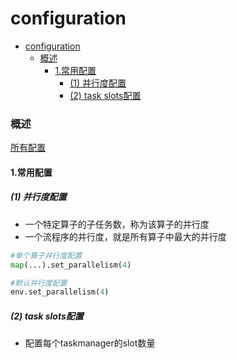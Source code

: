 # configuration


<!-- @import "[TOC]" {cmd="toc" depthFrom=1 depthTo=6 orderedList=false} -->

<!-- code_chunk_output -->

- [configuration](#configuration)
    - [概述](#概述)
      - [1.常用配置](#1常用配置)
        - [(1) 并行度配置](#1-并行度配置)
        - [(2) task slots配置](#2-task-slots配置)

<!-- /code_chunk_output -->


### 概述

[所有配置](https://nightlies.apache.org/flink/flink-docs-release-1.18/docs/deployment/config/)

#### 1.常用配置

##### (1) 并行度配置

* 一个特定算子的子任务数，称为该算子的并行度
* 一个流程序的并行度，就是所有算子中最大的并行度
```python
#单个算子并行度配置
map(...).set_parallelism(4)

#默认并行度配置
env.set_parallelism(4)
```

##### (2) task slots配置

* 配置每个taskmanager的slot数量
